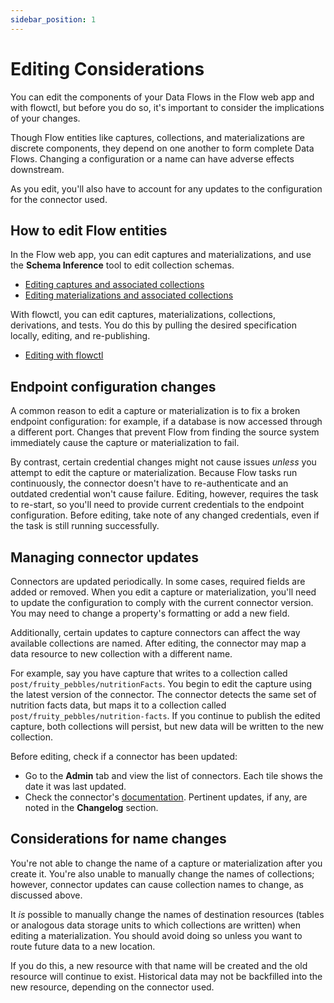 ```yaml
---
sidebar_position: 1
---
```


# Editing Considerations

You can edit the components of your Data Flows in the Flow web app and with flowctl, but before you do so, it's important to consider the implications of your changes.

Though Flow entities like captures, collections, and materializations are discrete components, they depend on one another to form complete Data Flows. Changing a configuration or a name can have adverse effects downstream.

As you edit, you'll also have to account for any updates to the configuration for the connector used.

## How to edit Flow entities

In the Flow web app, you can edit captures and materializations, and use the **Schema Inference** tool to edit collection schemas.

* [Editing captures and associated collections](/guides/edit-data-flows/#edit-a-capture)
* [Editing materializations and associated collections](/guides/edit-data-flows/#edit-a-materialization)

With flowctl, you can edit captures, materializations, collections, derivations, and tests.
You do this by pulling the desired specification locally, editing, and re-publishing.

* [Editing with flowctl](../concepts/flowctl.md#editing-data-flows-with-flowctl)

## Endpoint configuration changes

A common reason to edit a capture or materialization is to fix a broken endpoint configuration:
for example, if a database is now accessed through a different port.
Changes that prevent Flow from finding the source system immediately cause the capture or materialization to fail.

By contrast, certain credential changes might not cause issues *unless* you attempt to edit the capture or materialization.
Because Flow tasks run continuously, the connector doesn't have to re-authenticate and an outdated credential won't cause failure.
Editing, however, requires the task to re-start, so you'll need to provide current credentials to the endpoint configuration.
Before editing, take note of any changed credentials, even if the task is still running successfully.

## Managing connector updates

Connectors are updated periodically. In some cases, required fields are added or removed.
When you edit a capture or materialization, you'll need to update the configuration to comply with the current connector version.
You may need to change a property's formatting or add a new field.

Additionally, certain updates to capture connectors can affect the way available collections are named.
After editing, the connector may map a data resource to new collection with a different name.

For example, say you have capture that writes to a collection called `post/fruity_pebbles/nutritionFacts`.
You begin to edit the capture using the latest version of the connector.
The connector detects the same set of nutrition facts data,
but maps it to a collection called `post/fruity_pebbles/nutrition-facts`.
If you continue to publish the edited capture, both collections will persist,
but new data will be written to the new collection.

Before editing, check if a connector has been updated:

* Go to the **Admin** tab and view the list of connectors. Each tile shows the date it was last updated.
* Check the connector's [documentation](./Connectors/README.md). Pertinent updates, if any, are noted in the **Changelog** section.

## Considerations for name changes

You're not able to change the name of a capture or materialization after you create it.
You're also unable to manually change the names of collections;
however, connector updates can cause collection names to change, as discussed above.

It *is* possible to manually change the names of destination resources (tables or analogous data storage units to which collections are written) when editing a materialization.
You should avoid doing so unless you want to route future data to a new location.

If you do this, a new resource with that name will be created and the old resource will continue to exist.
Historical data may not be backfilled into the new resource, depending on the connector used.

